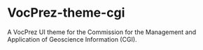 # VocPrez-theme-cgi
A VocPrez UI theme for the Commission for the Management and Application of Geoscience Information (CGI).
